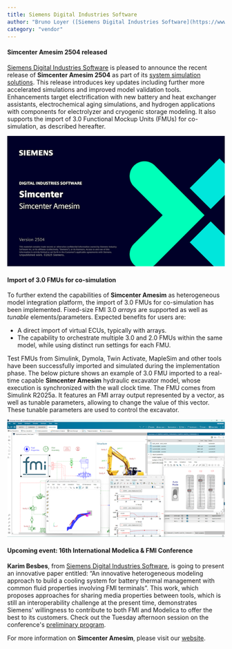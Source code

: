 ```yaml
---
title: Siemens Digital Industries Software
author: "Bruno Loyer ([Siemens Digital Industries Software](https://www.sw.siemens.com/ ))"
category: "vendor"
---
```


#### Simcenter Amesim 2504 released
[Siemens Digital Industries Software](https://www.sw.siemens.com/) is pleased to announce the recent release of **Simcenter&nbsp;Amesim&nbsp;2504** as part of its [system simulation solutions](https://blogs.sw.siemens.com/simcenter/whats-new-in-simcenter-systems-2504/). This release introduces key updates including further more accelerated simulations and improved model validation tools. Enhancements target electrification with new battery and heat exchanger assistants, electrochemical aging simulations, and hydrogen applications with components for electrolyzer and cryogenic storage modeling. It also supports the import of 3.0 Functional Mockup Units (FMUs) for co-simulation, as described hereafter.

![](amesim_banner_2504.png)

#### Import of 3.0 FMUs for co-simulation
To further extend the capabilities of **Simcenter&nbsp;Amesim** as heterogeneous model integration platform, the import of 3.0 FMUs for co-simulation has been implemented. 
Fixed-size FMI 3.0 <i>arrays</i> are supported as well as <i>tunable</i> elements/parameters. Expected benefits for users are:

* A direct import of virtual ECUs, typically with arrays.
* The capability to orchestrate multiple 3.0 and 2.0 FMUs within the same model, while using distinct run settings for each FMU.

Test FMUs from Simulink, Dymola, Twin Activate, MapleSim and other tools have been successfully imported and simulated during the implementation phase.
The below picture shows an example of 3.0 FMU imported to a real-time capable **Simcenter&nbsp;Amesim** hydraulic excavator model, whose execution is synchronized with the wall clock time.
The FMU comes from Simulink R2025a. It features an FMI array output represented by a vector, as well as tunable parameters, allowing to change the value of this vector. These tunable parameters are used to control the excavator.

![](amesim_with_imported_FMU3.png)

#### Upcoming event: 16th International Modelica & FMI Conference
**Karim Besbes**, from [Siemens Digital Industries Software](https://www.sw.siemens.com/), is going to present an innovative paper entitled: &ldquo;An innovative heterogeneous modeling approach to build a cooling system for battery thermal management with common fluid properties involving FMI terminals&rdquo;.
This work, which proposes approaches for sharing media properties between tools, which is still an interoperability challenge at the present time, demonstrates Siemens' willingness to contribute to both FMI and Modelica to offer the best to its customers.
Check out the Tuesday afternoon session on the conference's [preliminary program](https://modelica.org/events/modelica2025/16thModelicaFMI_PrelProgram.pdf).

For more information on **Simcenter&nbsp;Amesim**, please visit our [website](https://www.plm.automation.siemens.com/global/en/products/simcenter/simcenter-amesim.html ).

